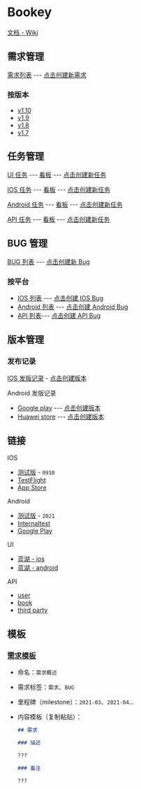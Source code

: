 # Bookey

[文档 - Wiki](https://github.com/bookey-dev/bookey.docs/wiki)

## 需求管理

[需求列表](https://github.com/bookey-dev/bookey.prd/issues) --- [点击创建新需求](https://github.com/bookey-dev/bookey.prd/issues/new?body=%23%23%20%E9%9C%80%E6%B1%82%0A%0A%23%23%23%20%E6%8F%8F%E8%BF%B0%0A%0A%3F%3F%3F%0A%0A%23%23%23%20%E5%A4%87%E6%B3%A8%0A%0A%3F%3F%3F%0A)

### 按版本

- [v1.10](https://github.com/bookey-dev/bookey.prd/projects/24)
- [v1.9](https://github.com/bookey-dev/bookey.prd/projects/20)
- [v1.8](https://github.com/bookey-dev/bookey.prd/projects/13)
- [v1.7](https://github.com/bookey-dev/bookey.prd/projects/12)

## 任务管理

[UI 任务](https://github.com/bookey-dev/bookey.ui/issues) --- [看板](https://github.com/orgs/bookey-dev/projects/17) --- [点击创建新任务](https://github.com/bookey-dev/bookey.ui/issues/new?body=bookey-dev/bookey.prd%23)

[IOS 任务](https://github.com/bookey-dev/bookey.ios/issues) --- [看板](https://github.com/orgs/bookey-dev/projects/15) --- [点击创建新任务](https://github.com/bookey-dev/bookey.ios/issues/new?body=bookey-dev/bookey.prd%23)

[Android 任务](https://github.com/bookey-dev/bookey.android/issues) --- [看板](https://github.com/orgs/bookey-dev/projects/14) --- [点击创建新任务](https://github.com/bookey-dev/bookey.android/issues/new?body=bookey-dev/bookey.prd%23)

[API 任务](https://github.com/bookey-dev/bookey.api/issues) --- [看板](https://github.com/orgs/bookey-dev/projects/16) --- [点击创建新任务](https://github.com/bookey-dev/bookey.api/issues/new?body=bookey-dev/bookey.prd%23)

## BUG 管理

[BUG 列表](https://github.com/bookey-dev/bookey.bug/issues) --- [点击创建新 Bug](https://github.com/bookey-dev/bookey.bug/issues/new)

### 按平台

- [IOS 列表](https://github.com/bookey-dev/bookey.bug/issues?q=is%3Aopen+is%3Aissue+label%3A%22platform%3A+ios%22) --- [点击创建 IOS Bug](https://github.com/bookey-dev/bookey.bug/issues/new?labels=bug,platform:%20ios)
- [Android 列表](https://github.com/bookey-dev/bookey.bug/issues?q=is%3Aopen+is%3Aissue+label%3A%22platform%3A+android%22) --- [点击创建 Android Bug](https://github.com/bookey-dev/bookey.bug/issues/new?labels=bug,platform:%20android)
- [API 列表](https://github.com/bookey-dev/bookey.bug/issues?q=is%3Aopen+is%3Aissue+label%3A%22platform%3A+api%22)--- [点击创建 API Bug](https://github.com/bookey-dev/bookey.bug/issues/new?labels=bug,platform:%20api)

## 版本管理

### 发布记录

[IOS 发版记录](https://github.com/bookey-dev/bookey.bug/labels/releases%3A%20ios) - [点击创建版本](https://github.com/bookey-dev/bookey.todo/issues/new?labels=releases%3A+ios)

Android 发版记录

- [Google play](https://github.com/bookey-dev/bookey.bug/labels/releases%3A%20google) --- [点击创建版本](https://github.com/bookey-dev/bookey.todo/issues/new?labels=releases%3A+google)
- [Huawei store](https://github.com/bookey-dev/bookey.bug/labels/releases%3A%20huawei) --- [点击创建版本](https://github.com/bookey-dev/bookey.todo/issues/new?labels=releases%3A+huawei)

## 链接

IOS

- [测试版](https://www.pgyer.com/o9So) - `0910`
- [TestFlight](https://apps.apple.com/cn/app/testflight/id899247664)
- [App Store](https://apps.apple.com/cn/app/id1490069864)

Android

- [测试版](https://www.pgyer.com/C5re) - `2021`
- [Internaltest](https://play.google.com/apps/internaltest/4700196513230198982)
- [Google Play](https://play.google.com/store/apps/details?id=app.bookey)

UI

- [蓝湖 - ios](https://lanhuapp.com/web/#/item/project/stage?pid=0fdacf8e-d9a5-4e4d-8bf2-dc690406acce)
- [蓝湖 - android](https://lanhuapp.com/web/#/item/project/stage?pid=651f1fa5-26f3-46ef-90e0-3b53a9c7d811)

API

- [user](https://dev.bookey.app:8081/swagger-ui.html)
- [book](https://dev.bookey.app:8082/swagger-ui.html)
- [third party](https://dev.bookey.app:8083/swagger-ui.html)

## 模板

### [需求模板](https://github.com/bookey-dev/bookey.prd/issues/new/choose)

- 命名：`需求概述`
- 需求标签：`需求`、`BUG`
- 里程碑（milestone）：`2021-03`、`2021-04`...
- 内容模板（复制粘贴）：

  ```md
  ## 需求

  ### 描述

  ???

  ### 备注

  ???

  ```
